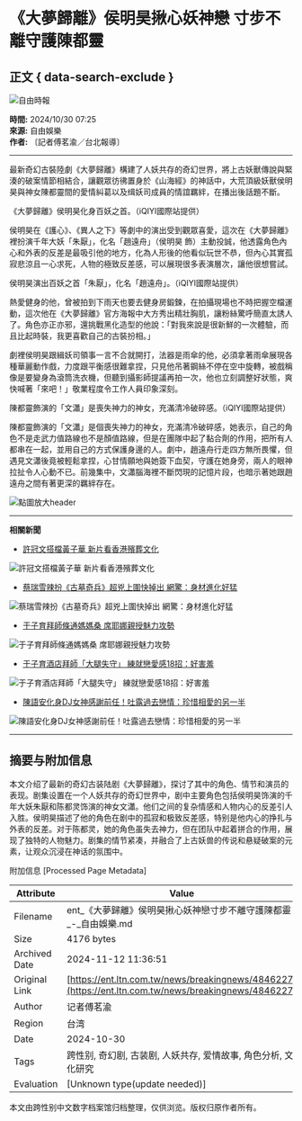 # 《大夢歸離》侯明昊揪心妖神戀 寸步不離守護陳都靈

## 正文 { data-search-exclude }


![自由時報](https://cache.ltn.com.tw/images/rwd_ltnlogo.png)

**時間:** 2024/10/30 07:25  
**來源:** 自由娛樂  
**作者:** 〔記者傅茗渝／台北報導〕  

---

最新奇幻古裝陸劇《大夢歸離》構建了人妖共存的奇幻世界，將上古妖獸傳說與緊湊的破案情節相結合，讓觀眾彷彿置身於《山海經》的神話中，大荒頂級妖獸侯明昊與神女陳都靈間的愛情糾葛以及缉妖司成員的情誼羈絆，在播出後話題不斷。

《大夢歸離》侯明昊化身百妖之首。（iQIYI國際站提供）

侯明昊在《護心》、《異人之下》等劇中的演出受到觀眾喜愛，這次在《大夢歸離》裡扮演千年大妖「朱厭」，化名「趙遠舟」（侯明昊 飾）主動投誠，他透露角色內心和外表的反差是最吸引他的地方，化為人形後的他看似玩世不恭，但內心其實孤寂悲涼且一心求死，人物的極致反差感，可以展現很多表演層次，讓他很想嘗試。

侯明昊演出百妖之首「朱厭」，化名「趙遠舟」。（iQIYI國際站提供）

熱愛健身的他，曾被拍到下雨天也要去健身房鍛鍊，在拍攝現場也不時把握空檔運動，這次他在《大夢歸離》官方海報中大方秀出精壯胸肌，讓粉絲驚呼簡直太誘人了。角色亦正亦邪，還挑戰黑化造型的他說：「對我來說是很新鮮的一次體驗，而且比起時裝，我更喜歡自己的古裝扮相。」

劇裡侯明昊跟緝妖司領事一言不合就開打，法器是雨傘的他，必須拿著雨傘展現各種華麗動作戲，力度跟平衡感很難拿捏，只見他吊著鋼絲不停在空中旋轉，被戲稱像是要變身為滾筒洗衣機，但聽到攝影師提議再拍一次，他也立刻調整好狀態，爽快喊著「來吧！」敬業程度令工作人員印象深刻。

陳都靈飾演的「文瀟」是喪失神力的神女，充滿清冷破碎感。（iQIYI國際站提供）

陳都靈飾演的「文瀟」是個喪失神力的神女，充滿清冷破碎感，她表示，自己的角色不是走武力值路線也不是顏值路線，但是在團隊中起了黏合劑的作用，把所有人都串在一起，並用自己的方式保護身邊的人。劇中，趙遠舟行走四方無所畏懼，但遇見文瀟後竟被輕鬆拿捏，心甘情願地與她簽下血契，守護在她身旁，兩人的眼神拉扯令人心動不已。前幾集中，文瀟腦海裡不斷閃現的記憶片段，也暗示著她跟趙遠舟之間有著更深的羈絆存在。

![點圖放大header](assets/images/bt-x.png)

---

**相關新聞**
- [許冠文搭檔黃子華 新片看香港殯葬文化](https://ent.ltn.com.tw/news/paper/1674260?utm_campaign=STARK_related_2&utm_source=ENT&utm_medium=relatedNews)
  
![許冠文搭檔黃子華 新片看香港殯葬文化](assets/images/400S.jpg)

- [蔡瑞雪辣扮《古墓奇兵》超兇上圍快掉出 網驚：身材進化好猛](https://ent.ltn.com.tw/news/breakingnews/4843564?utm_campaign=STARK_related_2&utm_source=ENT&utm_medium=relatedNews)
  
![蔡瑞雪辣扮《古墓奇兵》超兇上圍快掉出 網驚：身材進化好猛](assets/images/400S.jpg)

- [于子育拜師條通媽媽桑 席耶娜親授魅力攻勢](https://ent.ltn.com.tw/news/paper/1674251?utm_campaign=STARK_related_2&utm_source=ENT&utm_medium=relatedNews)
  
![于子育拜師條通媽媽桑 席耶娜親授魅力攻勢](assets/images/400S.jpg)

- [于子育酒店拜師「大腿失守」 練就戀愛感18招：好害羞](https://ent.ltn.com.tw/news/breakingnews/4844585?utm_campaign=STARK_related_2&utm_source=ENT&utm_medium=relatedNews)
  
![于子育酒店拜師「大腿失守」 練就戀愛感18招：好害羞](assets/images/400S.jpg)

- [陳語安化身DJ女神感謝前任！吐露過去戀情：珍惜相愛的另一半](https://ent.ltn.com.tw/news/breakingnews/4845742?utm_campaign=STARK_related_2&utm_source=ENT&utm_medium=relatedNews)
  
![陳語安化身DJ女神感謝前任！吐露過去戀情：珍惜相愛的另一半](assets/images/400S.jpg)

---

## 摘要与附加信息

<!-- tcd_abstract -->
本文介绍了最新的奇幻古装陆剧《大夢歸離》，探讨了其中的角色、情节和演员的表现。剧集设置在一个人妖共存的奇幻世界中，剧中主要角色包括侯明昊饰演的千年大妖朱厭和陈都灵饰演的神女文瀟。他们之间的复杂情感和人物内心的反差引人入胜。侯明昊描述了他的角色在剧中的孤寂和极致反差感，特别是他内心的挣扎与外表的反差。对于陈都灵，她的角色虽失去神力，但在团队中起着拼合的作用，展现了独特的人物魅力。剧集的情节紧凑，并融合了上古妖兽的传说和悬疑破案的元素，让观众沉浸在神话的氛围中。
<!-- tcd_abstract_end -->

附加信息 [Processed Page Metadata]

| Attribute       | Value                                  |
|-----------------|----------------------------------------|
| Filename        | ent_《大夢歸離》侯明昊揪心妖神戀寸步不離守護陳都靈_-_自由娛樂.md                             |
| Size            | 4176 bytes                           |
| Archived Date   | 2024-11-12 11:36:51                             |
| Original Link   | [https://ent.ltn.com.tw/news/breakingnews/4846227](https://ent.ltn.com.tw/news/breakingnews/4846227)                       |
| Author          | 记者傅茗渝                               |
| Region          | 台湾                               |
| Date            | 2024-10-30                                 |
| Tags            | 跨性别, 奇幻剧, 古装剧, 人妖共存, 爱情故事, 角色分析, 文化研究                                 |
| Evaluation            | [Unknown type(update needed)]                                 |
<!-- tcd_table_end -->

本文由跨性别中文数字档案馆归档整理，仅供浏览。版权归原作者所有。
